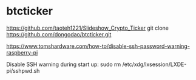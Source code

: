 # btcticker
https://github.com/taoteh1221/Slideshow_Crypto_Ticker
git clone https://github.com/dongodao/btcticker.git

https://www.tomshardware.com/how-to/disable-ssh-password-warning-raspberry-pi

Disable SSH warning during start up: 	sudo rm /etc/xdg/lxsession/LXDE-pi/sshpwd.sh
